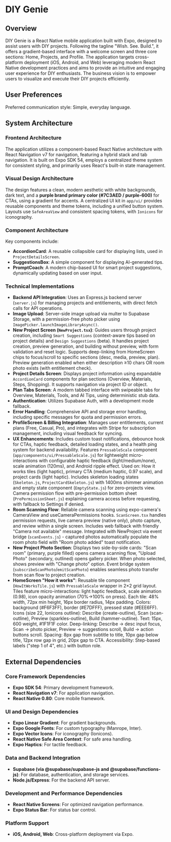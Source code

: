 # DIY Genie

## Overview
DIY Genie is a React Native mobile application built with Expo, designed to assist users with DIY projects. Following the tagline "Wish. See. Build.", it offers a gradient-based interface with a welcome screen and three core sections: Home, Projects, and Profile. The application targets cross-platform deployment (iOS, Android, and Web) leveraging modern React Native development practices and aims to provide an intuitive and engaging user experience for DIY enthusiasts. The business vision is to empower users to visualize and execute their DIY projects efficiently.

## User Preferences
Preferred communication style: Simple, everyday language.

## System Architecture

### Frontend Architecture
The application utilizes a component-based React Native architecture with React Navigation v7 for navigation, featuring a hybrid stack and tab navigation. It is built on Expo SDK 54, employs a centralized theme system for consistent styling, and primarily uses React's built-in state management.

### Visual Design Architecture
The design features a clean, modern aesthetic with white backgrounds, dark text, and a **purple brand primary color (#7C3AED / purple-600)** for CTAs, using a gradient for accents. A centralized UI kit in `app/ui/` provides reusable components and theme tokens, including a unified button system. Layouts use `SafeAreaView` and consistent spacing tokens, with `Ionicons` for iconography.

### Component Architecture
Key components include:
- **AccordionCard**: A reusable collapsible card for displaying lists, used in `ProjectDetailsScreen`.
- **SuggestionsBox**: A simple component for displaying AI-generated tips.
- **PromptCoach**: A modern chip-based UI for smart project suggestions, dynamically updating based on user input.

### Technical Implementations
- **Backend API Integration**: Uses an Express.js backend server (`server.js`) for managing projects and entitlements, with direct fetch calls for API operations.
- **Image Upload**: Server-side image upload via multer to Supabase Storage, with a permission-free photo picker using `ImagePicker.launchImageLibraryAsync()`.
- **New Project Screen (`NewProject.tsx`)**: Guides users through project creation, including `Smart Suggestions` (context-aware tips based on project details) and `Design Suggestions` (beta). It handles project creation, preview generation, and building without preview, with form validation and reset logic. Supports deep-linking from HomeScreen chips to focus/scroll to specific sections (desc, media, preview, plan). Preview generation enabled when either description ≥10 chars OR room photo exists (with entitlement check).
- **Project Details Screen**: Displays project information using expandable `AccordionCard` components for plan sections (Overview, Materials, Steps, Shopping). It supports navigation via project ID or object.
- **Plan Tabs Screen**: A modern tabbed interface with swipeable tabs for Overview, Materials, Tools, and AI Tips, using deterministic stub data.
- **Authentication**: Utilizes Supabase Auth, with a development mode fallback.
- **Error Handling**: Comprehensive API and storage error handling, including specific messages for quota and permission errors.
- **ProfileScreen & Billing Integration**: Manages user entitlements, current plans (Free, Casual, Pro), and integrates with Stripe for subscription management, including visual feedback for syncing.
- **UX Enhancements**: Includes custom toast notifications, debounce hook for CTAs, haptic feedback, detailed loading states, and a health ping system for backend availability. Features `PressableScale` component (`app/components/ui/PressableScale.js`) for lightweight micro-interactions with configurable haptic feedback (light/medium/none), scale animation (120ms), and Android ripple effect. Used on: How it works tiles (light haptic), primary CTA (medium haptic, 0.97 scale), and project cards (light haptic). Includes skeleton loading states (`Skeleton.js`, `ProjectCardSkeleton.js`) with 1400ms shimmer animation and empty state component (`EmptyState.js`) for zero-projects view. Camera permission flow with pre-permission bottom sheet (`PrePermissionSheet.js`) explaining camera access before requesting, with fallback to Settings if denied.
- **Room Scanning Flow**: Reliable camera scanning using expo-camera's CameraView and useCameraPermissions hooks. `ScanScreen.tsx` handles permission requests, live camera preview (native only), photo capture, and review within a single screen. Includes web fallback with friendly "Camera not available" message. Integrated with NewProject via event bridge (`scanEvents.js`) - captured photos automatically populate the room photo field with "Room photo added" toast notification.
- **New Project Photo Section**: Displays two side-by-side cards: "Scan room" (primary, purple filled) opens camera scanning flow, "Upload Photo" (secondary, outlined) opens gallery picker. When photo selected, shows preview with "Change photo" option. Event bridge system (`subscribeScanPhoto`/`emitScanPhoto`) enables seamless photo transfer from scan flow to project creation.
- **HomeScreen "How it works"**: Reusable tile component (`HowItWorksTile.js`) with `PressableScale` wrapper in 2×2 grid layout. Tiles feature micro-interactions: light haptic feedback, scale animation (0.98), icon opacity animation (70%→100% on press). Each tile: 48% width, 72px min height, 16px border radius, 14px padding. Colors: background (#F6F3FF), border (#E7DFFF), pressed state (#EEE6FF). Icons (size 22, Ionicons outline): Describe (create-outline), Scan (scan-outline), Preview (sparkles-outline), Build (hammer-outline). Text: 15px, 600 weight, #1F1F1F color. Deep-linking: Describe → desc input focus, Scan → photo picker, Preview → suggestions scroll, Build → action buttons scroll. Spacing: 8px gap from subtitle to title, 10px gap below title, 12px row gap in grid, 20px gap to CTA. Accessibility: Step-based labels ("step 1 of 4", etc.) with button role.

## External Dependencies

### Core Framework Dependencies
- **Expo SDK 54**: Primary development framework.
- **React Navigation v7**: For application navigation.
- **React Native 0.80**: Core mobile framework.

### UI and Design Dependencies
- **Expo Linear Gradient**: For gradient backgrounds.
- **Expo Google Fonts**: For custom typography (Manrope, Inter).
- **Expo Vector Icons**: For iconography (Ionicons).
- **React Native Safe Area Context**: For safe area handling.
- **Expo Haptics**: For tactile feedback.

### Data and Backend Integration
- **Supabase (via @supabase/supabase-js and @supabase/functions-js)**: For database, authentication, and storage services.
- **Node.js/Express**: For the backend API server.

### Development and Performance Dependencies
- **React Native Screens**: For optimized navigation performance.
- **Expo Status Bar**: For status bar control.

### Platform Support
- **iOS, Android, Web**: Cross-platform deployment via Expo.